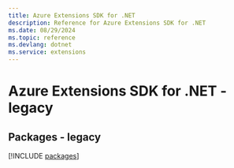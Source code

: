 ```yaml
---
title: Azure Extensions SDK for .NET
description: Reference for Azure Extensions SDK for .NET
ms.date: 08/29/2024
ms.topic: reference
ms.devlang: dotnet
ms.service: extensions
---
```

# Azure Extensions SDK for .NET - legacy
## Packages - legacy
[!INCLUDE [packages](extensions-index.md)]